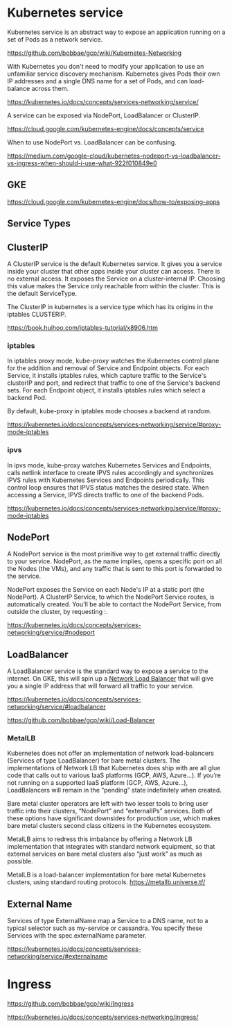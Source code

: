 # Kubernetes  service

Kubernetes service is an abstract way to expose an application running on a set of Pods as a network service.

https://github.com/bobbae/gcp/wiki/Kubernetes-Networking

With Kubernetes you don't need to modify your application to use an unfamiliar service discovery mechanism. Kubernetes gives Pods their own IP addresses and a single DNS name for a set of Pods, and can load-balance across them.

https://kubernetes.io/docs/concepts/services-networking/service/

A service can be exposed via NodePort, LoadBalancer or ClusterIP.

https://cloud.google.com/kubernetes-engine/docs/concepts/service

When to use NodePort vs. LoadBalancer  can be confusing. 

https://medium.com/google-cloud/kubernetes-nodeport-vs-loadbalancer-vs-ingress-when-should-i-use-what-922f010849e0

## GKE

https://cloud.google.com/kubernetes-engine/docs/how-to/exposing-apps

## Service Types

## ClusterIP

A ClusterIP service is the default Kubernetes service. It gives you a service inside your cluster that other apps inside your cluster can access. There is no external access. It exposes the Service on a cluster-internal IP. Choosing this value makes the Service only reachable from within the cluster. This is the default ServiceType.

The ClusterIP in kubernetes is a service type which has its origins in the iptables CLUSTERIP.  

https://book.huihoo.com/iptables-tutorial/x8906.htm

### iptables

In iptables proxy mode, kube-proxy watches  the Kubernetes control plane for the addition and removal of Service and Endpoint objects. For each Service, it installs iptables rules, which capture traffic to the Service's clusterIP and port, and redirect that traffic to one of the Service's backend sets. For each Endpoint object, it installs iptables rules which select a backend Pod.

By default, kube-proxy in iptables mode chooses a backend at random.

https://kubernetes.io/docs/concepts/services-networking/service/#proxy-mode-iptables

### ipvs

In ipvs mode, kube-proxy watches Kubernetes Services and Endpoints, calls netlink interface to create IPVS rules accordingly and synchronizes IPVS rules with Kubernetes Services and Endpoints periodically. This control loop ensures that IPVS status matches the desired state. When accessing a Service, IPVS directs traffic to one of the backend Pods.

https://kubernetes.io/docs/concepts/services-networking/service/#proxy-mode-iptables

## NodePort

A NodePort service is the most primitive way to get external traffic directly to your service. NodePort, as the name implies, opens a specific port on all the Nodes (the VMs), and any traffic that is sent to this port is forwarded to the service.

NodePort exposes the Service on each Node's IP at a static port (the NodePort). A ClusterIP Service, to which the NodePort Service routes, is automatically created. You'll be able to contact the NodePort Service, from outside the cluster, by requesting <NodeIP>:<NodePort>.

https://kubernetes.io/docs/concepts/services-networking/service/#nodeport

## LoadBalancer

A LoadBalancer service is the standard way to expose a service to the internet. On GKE, this will spin up a [Network Load Balancer](https://cloud.google.com/compute/docs/load-balancing/network/) that will give you a single IP address that will forward all traffic to your service.

https://kubernetes.io/docs/concepts/services-networking/service/#loadbalancer

https://github.com/bobbae/gcp/wiki/Load-Balancer

### MetalLB

Kubernetes does not offer an implementation of network load-balancers (Services of type LoadBalancer) for bare metal clusters. The implementations of Network LB that Kubernetes does ship with are all glue code that calls out to various IaaS platforms (GCP, AWS, Azure…). If you’re not running on a supported IaaS platform (GCP, AWS, Azure…), LoadBalancers will remain in the “pending” state indefinitely when created.

Bare metal cluster operators are left with two lesser tools to bring user traffic into their clusters, “NodePort” and “externalIPs” services. Both of these options have significant downsides for production use, which makes bare metal clusters second class citizens in the Kubernetes ecosystem.

MetalLB aims to redress this imbalance by offering a Network LB implementation that integrates with standard network equipment, so that external services on bare metal clusters also “just work” as much as possible.

MetalLB is a load-balancer implementation for bare metal Kubernetes clusters, using standard routing protocols.
https://metallb.universe.tf/

## External Name

Services of type ExternalName map a Service to a DNS name, not to a typical selector such as my-service or cassandra. You specify these Services with the spec.externalName parameter.

https://kubernetes.io/docs/concepts/services-networking/service/#externalname

# Ingress

https://github.com/bobbae/gcp/wiki/Ingress

https://kubernetes.io/docs/concepts/services-networking/ingress/

